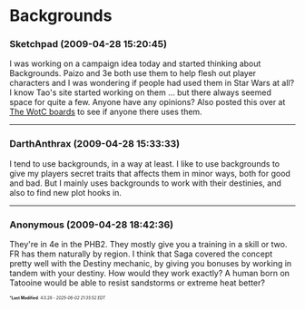 # Backgrounds

### **Sketchpad** (2009-04-28 15:20:45)

I was working on a campaign idea today and started thinking about Backgrounds. Paizo and 3e both use them to help flesh out player characters and I was wondering if people had used them in Star Wars at all? I know Tao's site started working on them ... but there always seemed space for quite a few. Anyone have any opinions?
Also posted this over at [The WotC boards](http://forums.gleemax.com/showthread.php?p=18448689#post18448689 "http://forums.gleemax.com/showthread.php?p=18448689#post18448689") to see if anyone there uses them.

---

### **DarthAnthrax** (2009-04-28 15:33:33)

I tend to use backgrounds, in a way at least. I like to use backgrounds to give my players secret traits that affects them in minor ways, both for good and bad. But I mainly uses backgrounds to work with their destinies, and also to find new plot hooks in.

---

### **Anonymous** (2009-04-28 18:42:36)

They're in 4e in the PHB2. They mostly give you a training in a skill or two. FR has them naturally by region.
I think that Saga covered the concept pretty well with the Destiny mechanic, by giving you bonuses by working in tandem with your destiny. How would they work exactly? A human born on Tatooine would be able to resist sandstorms or extreme heat better?



<span style="font-size: 0.5em;">***Last Modified**: 4.0.28 - *2025-06-02 21:35:52 EDT*</span>